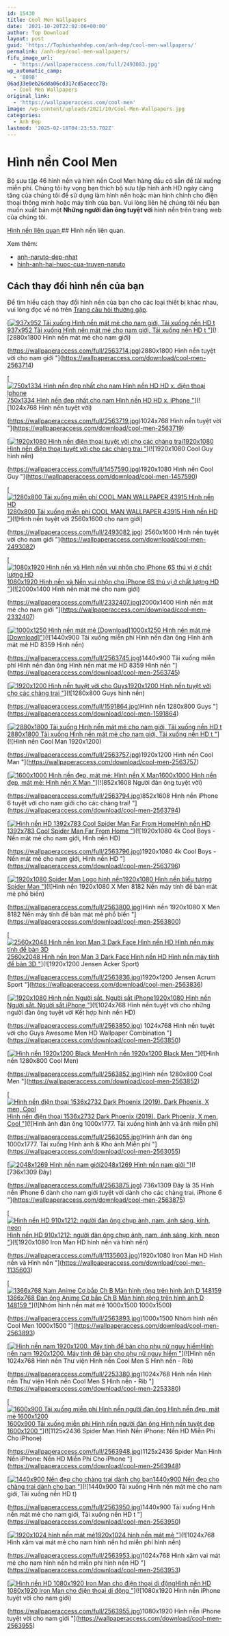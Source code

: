 ```yaml
---
id: 15430
title: Cool Men Wallpapers
date: '2021-10-20T22:02:06+00:00'
author: Top Download
layout: post
guid: 'https://Tophinhanhdep.com/anh-dep/cool-men-wallpapers/'
permalink: /anh-dep/cool-men-wallpapers/
fifu_image_url:
  - 'https://wallpaperaccess.com/full/2493083.jpg'
wp_automatic_camp:
  - '8098'
06ad33e0eb26dda06cd317cd5acecc78:
  - Cool Men Wallpapers
original_link:
  - 'https://wallpaperaccess.com/cool-men'
image: /wp-content/uploads/2021/10/Cool-Men-Wallpapers.jpg
categories:
  - Ảnh Đẹp
lastmod: '2025-02-18T04:23:53.702Z'
---
```

# Hình nền Cool Men

Bộ sưu tập 46 hình nền và hình nền Cool Men hàng đầu có sẵn để tải xuống miễn phí. Chúng tôi hy vọng bạn thích bộ sưu tập hình ảnh HD ngày càng tăng của chúng tôi để sử dụng làm hình nền hoặc màn hình chính cho điện thoại thông minh hoặc máy tính của bạn. Vui lòng liên hệ chúng tôi nếu bạn muốn xuất bản một **Những người đàn ông tuyệt vời** hình nền trên trang web của chúng tôi.

[Hình nền liên quan ](#related) ## Hình nền liên quan.

   
 Xem thêm:

   
- [anh-naruto-dep-nhat](https://tophinhanhdep.com/anh-naruto/anh-naruto-dep-nhat/)
- [hinh-anh-hai-huoc-cua-truyen-naruto](https://tophinhanhdep.com/anh-naruto/hinh-anh-hai-huoc-cua-truyen-naruto/)

## Cách thay đổi hình nền của bạn

Để tìm hiểu cách thay đổi hình nền của bạn cho các loại thiết bị khác nhau, vui lòng đọc về nó trên [Trang câu hỏi thường gặp](https://tophinhanhdep.com/faq/).

  
[[![937x952 Tải xuống Hình nền mát mẻ cho nam giới, Tải xuống nền HD t](https://wallpaperaccess.com/full/2493083.jpg)937x952 Tải xuống Hình nền mát mẻ cho nam giới, Tải xuống nền HD t "](https://wallpaperaccess.com/download/cool-men-2493083)](![2880x1800 Hình nền mát mẻ cho nam giới)

(https://wallpaperaccess.com/full/2563714.jpg)2880x1800 Hình nền tuyệt vời cho nam giới "](https://wallpaperaccess.com/download/cool-men-2563714)

[[![750x1334 Hình nền đẹp nhất cho nam Hình nền HD HD x.  điện thoại Iphone](https://wallpaperaccess.com/full/509529.jpg)750x1334 Hình nền đẹp nhất cho nam Hình nền HD HD x. iPhone "](https://wallpaperaccess.com/download/cool-men-509529)](![1024x768 Hình nền tuyệt vời)

(https://wallpaperaccess.com/full/2563719.jpg)1024x768 Hình nền tuyệt vời "](https://wallpaperaccess.com/download/cool-men-2563719)

[[![1920x1080 Hình nền điện thoại tuyệt vời cho các chàng trai](https://wallpaperaccess.com/full/8558.jpg)1920x1080 Hình nền điện thoại tuyệt vời cho các chàng trai "](https://wallpaperaccess.com/download/cool-men-8558)](![1920x1080 Cool Guy hình nền)

(https://wallpaperaccess.com/full/1457590.jpg)1920x1080 Hình nền Cool Guy "](https://wallpaperaccess.com/download/cool-men-1457590)

[[![1280x800 Tải xuống miễn phí COOL MAN WALLPAPER 43915 Hình nền HD](https://wallpaperaccess.com/full/2563728.jpg)1280x800 Tải xuống miễn phí COOL MAN WALLPAPER 43915 Hình nền HD "](https://wallpaperaccess.com/download/cool-men-2563728)](![Hình nền tuyệt vời 2560x1600 cho nam giới)

(https://wallpaperaccess.com/full/2493082.jpg) 2560x1600 Hình nền tuyệt vời cho nam giới "](https://wallpaperaccess.com/download/cool-men-2493082)

[[![1080x1920 Hình nền và Hình nền vui nhộn cho iPhone 6S thú vị ở chất lượng HD](https://wallpaperaccess.com/full/2563741.jpg)1080x1920 Hình nền và Nền vui nhộn cho iPhone 6S thú vị ở chất lượng HD "](https://wallpaperaccess.com/download/cool-men-2563741)](![2000x1400 Hình nền mát mẻ cho nam giới)

(https://wallpaperaccess.com/full/2332407.jpg)2000x1400 Hình nền mát mẻ cho nam giới "](https://wallpaperaccess.com/download/cool-men-2332407)

[[![1000x1250 Hình nền mát mẻ [Download]](https://wallpaperaccess.com/full/888167.jpg)1000x1250 Hình nền mát mẻ \[Download\]"](https://wallpaperaccess.com/download/cool-men-888167)](![1440x900 Tải xuống miễn phí Hình nền đàn ông Hình ảnh mát mẻ HD 8359 Hình nền)

(https://wallpaperaccess.com/full/2563745.jpg)1440x900 Tải xuống miễn phí Hình nền đàn ông Hình nền mát mẻ HD 8359 Hình nền "](https://wallpaperaccess.com/download/cool-men-2563745)

[[![1920x1200 Hình nền tuyệt vời cho Guys](https://wallpaperaccess.com/full/2563748.jpg)1920x1200 Hình nền tuyệt vời cho các chàng trai "](https://wallpaperaccess.com/download/cool-men-2563748)](![1280x800 Guys hình nền)

(https://wallpaperaccess.com/full/1591864.jpg)Hình nền 1280x800 Guys "](https://wallpaperaccess.com/download/cool-men-1591864)

[[![2880x1800 Tải xuống Hình nền mát mẻ cho nam giới, Tải xuống nền HD t](https://wallpaperaccess.com/full/2563755.jpg)2880x1800 Tải xuống Hình nền mát mẻ cho nam giới, Tải xuống nền HD t "](https://wallpaperaccess.com/download/cool-men-2563755)](![Hình nền Cool Man 1920x1200)

(https://wallpaperaccess.com/full/2563757.jpg)1920x1200 Hình nền Cool Man "](https://wallpaperaccess.com/download/cool-men-2563757)

[[![1600x1000 Hình nền đẹp, mát mẻ: Hình nền X Man](https://wallpaperaccess.com/full/2563786.jpg)1600x1000 Hình nền đẹp, mát mẻ: Hình nền X Man "](https://wallpaperaccess.com/download/cool-men-2563786)](![852x1608 Người đàn ông tuyệt vời)

(https://wallpaperaccess.com/full/2563794.jpg)852x1608 Hình nền iPhone 6 tuyệt vời cho nam giới cho các chàng trai! "](https://wallpaperaccess.com/download/cool-men-2563794)

[[![Hình nền HD 1392x783 Cool Spider Man Far From Home](https://wallpaperaccess.com/full/2177920.jpg)Hình nền HD 1392x783 Cool Spider Man Far From Home "](https://wallpaperaccess.com/download/cool-men-2177920)](![1920x1080 4k Cool Boys - Nền mát mẻ cho nam giới, Hình nền HD)

(https://wallpaperaccess.com/full/2563796.jpg)1920x1080 4k Cool Boys - Nền mát mẻ cho nam giới, Hình nền HD "](https://wallpaperaccess.com/download/cool-men-2563796)

[[![1920x1080 Spider Man Logo hình nền](https://wallpaperaccess.com/full/813929.jpg)1920x1080 Hình nền biểu tượng Spider Man "](https://wallpaperaccess.com/download/cool-men-813929)](![Hình nền 1920x1080 X Men 8182 Nền máy tính để bàn mát mẻ phổ biến)

(https://wallpaperaccess.com/full/2563800.jpg)Hình nền 1920x1080 X Men 8182 Nền máy tính để bàn mát mẻ phổ biến "](https://wallpaperaccess.com/download/cool-men-2563800)

[[![2560x2048 Hình nền Iron Man 3 Dark Face Hình nền HD Hình nền máy tính để bàn 3D](https://wallpaperaccess.com/full/175484.jpg)2560x2048 Hình nền Iron Man 3 Dark Face Hình nền HD Hình nền máy tính để bàn 3D "](https://wallpaperaccess.com/download/cool-men-175484)](![1920x1200 Jensen Acker Sport)

(https://wallpaperaccess.com/full/2563836.jpg)1920x1200 Jensen Acrum Sport "](https://wallpaperaccess.com/download/cool-men-2563836)

[[![1920x1080 Hình nền Người sắt.  Người sắt iPhone](https://wallpaperaccess.com/full/2563847.jpg)1920x1080 Hình nền Người sắt. Người sắt iPhone "](https://wallpaperaccess.com/download/cool-men-2563847)](![1024x768 Hình nền tuyệt vời cho những người đàn ông tuyệt vời Kết hợp hình nền HD)

(https://wallpaperaccess.com/full/2563850.jpg) 1024x768 Hình nền tuyệt vời cho Guys Awesome Men HD Wallpaper Combination "](https://wallpaperaccess.com/download/cool-men-2563850)

[[![Hình nền 1920x1200 Black Men](https://wallpaperaccess.com/full/708935.jpg)Hình nền 1920x1200 Black Men "](https://wallpaperaccess.com/download/cool-men-708935)](![Hình nền 1280x800 Cool Men)

(https://wallpaperaccess.com/full/2563852.jpg)Hình nền 1280x800 Cool Men "](https://wallpaperaccess.com/download/cool-men-2563852)

[[![Hình nền điện thoại 1536x2732 Dark Phoenix (2019).  Dark Phoenix, X men, Cool](https://wallpaperaccess.com/full/2563855.jpg)Hình nền điện thoại 1536x2732 Dark Phoenix (2019). Dark Phoenix, X men, Cool "](https://wallpaperaccess.com/download/cool-men-2563855)](![Hình ảnh đàn ông 1000x1777.  Tải xuống hình ảnh và ảnh miễn phí)

(https://wallpaperaccess.com/full/2563055.jpg)Hình ảnh đàn ông 1000x1777. Tải xuống Hình ảnh &amp; Kho ảnh Miễn phí "](https://wallpaperaccess.com/download/cool-men-2563055)

[[![2048x1269 Hình nền nam giới](https://wallpaperaccess.com/full/2563861.jpg)2048x1269 Hình nền nam giới "](https://wallpaperaccess.com/download/cool-men-2563861)](![736x1309 Đây)

(https://wallpaperaccess.com/full/2563875.jpg) 736x1309 Đây là 35 Hình nền iPhone 6 dành cho nam giới tuyệt vời dành cho các chàng trai. iPhone 6 "](https://wallpaperaccess.com/download/cool-men-2563875)

[[![Hình nền HD 910x1212: người đàn ông chụp ảnh, nam, ánh sáng, kính, neon](https://wallpaperaccess.com/full/2563882.jpg)Hình nền HD 910x1212: người đàn ông chụp ảnh, nam, ánh sáng, kính, neon "](https://wallpaperaccess.com/download/cool-men-2563882)](![1920x1080 Iron Man HD hình nền và hình nền)

(https://wallpaperaccess.com/full/1135603.jpg)1920x1080 Iron Man HD Hình nền và Hình nền "](https://wallpaperaccess.com/download/cool-men-1135603)

[[![1366x768 Nam Anime Cơ bắp Ch B Màn hình rộng trên hình ảnh D 148159](https://wallpaperaccess.com/full/2563884.jpg)1366x768 Đàn ông Anime Cơ bắp Ch B Màn hình rộng trên hình ảnh D 148159 "](https://wallpaperaccess.com/download/cool-men-2563884)](![Nhóm hình nền mát mẻ 1000x1500 1000x1500)

(https://wallpaperaccess.com/full/2563893.jpg)1000x1500 Nhóm hình nền Cool Men 1000x1500 "](https://wallpaperaccess.com/download/cool-men-2563893)

[[![Hình nền nam 1920x1200.  Máy tính để bàn cho phụ nữ nguy hiểm](https://wallpaperaccess.com/full/2563900.jpg)Hình nền nam 1920x1200. Máy tính để bàn cho phụ nữ nguy hiểm "](https://wallpaperaccess.com/download/cool-men-2563900)](![Hình nền 1024x768 Hình nền Thư viện Hình nền Cool Men S Hình nền - Rib)

(https://wallpaperaccess.com/full/2253380.jpg)1024x768 Hình nền Hình nền Thư viện Hình nền Cool Men S Hình nền - Rib "](https://wallpaperaccess.com/download/cool-men-2253380)

[[![1600x900 Tải xuống miễn phí Hình nền người đàn ông Hình nền đẹp, mát mẻ 1600x1200](https://wallpaperaccess.com/full/2563910.jpg)1600x900 Tải xuống miễn phí Hình nền người đàn ông Hình nền tuyệt đẹp 1600x1200 "](https://wallpaperaccess.com/download/cool-men-2563910)](![1125x2436 Spider Man Hình Nền iPhone: Nền HD Miễn Phí Cho iPhone)

(https://wallpaperaccess.com/full/2563948.jpg)1125x2436 Spider Man Hình Nền iPhone: Nền HD Miễn Phí Cho iPhone "](https://wallpaperaccess.com/download/cool-men-2563948)

[[![1440x900 Nền đẹp cho chàng trai dành cho bạn](https://wallpaperaccess.com/full/2563949.jpg)1440x900 Nền đẹp cho chàng trai dành cho bạn "](https://wallpaperaccess.com/download/cool-men-2563949)](![1440x900 Tải xuống Hình nền mát mẻ cho nam giới, Tải xuống nền HD t)

(https://wallpaperaccess.com/full/2563950.jpg)1440x900 Tải xuống Hình nền mát mẻ cho nam giới, Tải xuống nền HD t "](https://wallpaperaccess.com/download/cool-men-2563950)

[[![1920x1024 hình nền mát mẻ](https://wallpaperaccess.com/full/2563951.jpg)1920x1024 hình nền mát mẻ "](https://wallpaperaccess.com/download/cool-men-2563951)](![1024x768 Hình xăm vai mát mẻ cho nam hình nền hd miễn phí hình nền)

(https://wallpaperaccess.com/full/2563953.jpg)1024x768 Hình xăm vai mát mẻ cho nam hình nền hd miễn phí hình nền HD "](https://wallpaperaccess.com/download/cool-men-2563953)

[[![Hình nền HD 1080x1920 Iron Man cho điện thoại di động](https://wallpaperaccess.com/full/2109895.png)Hình nền HD 1080x1920 Iron Man cho điện thoại di động "](https://wallpaperaccess.com/download/cool-men-2109895)](![1080x1920 Hình nền iPhone tuyệt vời cho nam giới)

(https://wallpaperaccess.com/full/2563955.jpg)1080x1920 Hình nền iPhone tuyệt vời cho nam giới "](https://wallpaperaccess.com/download/cool-men-2563955)
